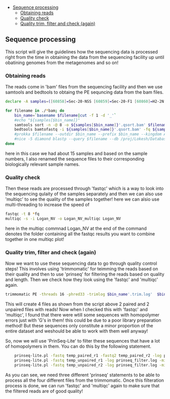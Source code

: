 -   [Sequence processing](#sequence-processing)
    -   [Obtaining reads](#obtaining-reads)
    -   [Quality check](#quality-check)
    -   [Quality trim, filter and check (again)](#quality-trim-filter-and-check-again)

Sequence processing
-------------------

This script will give the guidelines how the sequencing data is processed right from the time in obtaining the data from the sequencing facility up until obatining genomes from the metagenomes and so on!

### Obtaining reads

The reads come in 'bam' files from the sequencing facility and then we use samtools and bedtools to obtaing the PE sequncing data from the bam files.

``` bash
declare -A samples=([60858]=Sec-20-NSS [60859]=Sec-20-F1 [60860]=H2-2N [60861]=H2-9N [60862]=H2-17N [60863]=H2-2K [60864]=H2-9K [60865]=H2-17K [60866]=BF3-8N [60867]=BF3-8L [60868]=NV-NP [60870]=H2-2N-Enz [60871]=H2-2K-Enz [60872]=BF3-8N-Enz [60873]=BF3-8L-Enz)

for filename in ./*bam; do
    bin_name=`basename $filename|cut -f 1 -d '_'`
    #echo "${samples[$bin_name]}"
    samtools sort -n -@ 8 -o ${samples[$bin_name]}'.qsort.bam' $filename
    bedtools bamtofastq -i ${samples[$bin_name]}'.qsort.bam' -fq ${samples[$bin_name]}'.R1.fq' -fq2 ${samples[$bin_name]}'.R2.fq'
    #prokka $filename --outdir $bin_name --prefix $bin_name --kingdom Archaea --cpus 16 --fast --rnammer
    #nice -5 diamond blastp --query $filename --db /proj/Lokesh/Databases/arCOGs/arCOG_proteins --daa $bin_name'.arCOG.daa' --threads 10
done
```

here in this case we had about 15 samples and based on the sample numbers, I also renamed the sequence files to their corresponding biologically relevant sample names.

### Quality check

Then these reads are processed through 'fastqc' which is a way to look into the sequencing qulaity of the samples separately and then we can also use 'multiqc' to see the quality of the samples together! here we can alsio use multi-threading to increase the speed of

``` bash
fastqc -t 8 *fq
multiqc -s -i Logan_NV -o Logan_NV_multiqc Logan_NV
```

here in the multiqc commnad Logan\_NV at the end of the command denotes the folder containing all the fastqc results you want to combine together in one multiqc plot!

### Quality trim, filter and check (again)

Now we want to use these sequencing data to go through quality control steps! This involves using 'trimmomatic' for teimming the reads based on their quality and then to use 'prinseq' for filtering the reads based on quality and length. Then we check how they look using the 'fastqc' and 'multiqc' again.

``` bash
trimmomatic PE -threads 16 -phred33 -trimlog $bin_name'.trim.log'  $bin_name'.R1.fq.gz' $bin_name'.R2.fq.gz' $bin_name'.paired.R1.fq.gz' $bin_name'.unpaired.R1.fq.gz' $bin_name'.paired.R2.fq.gz' $bin_name'.unpaired.R2.fq.gz' ILLUMINACLIP:/apps/trimmomatic/0.36/adapters/TruSeq3-PE-2.fa:2:30:10 SLIDINGWINDOW:5:20 LEADING:5 TRAILING:5 MINLEN:50 HEADCROP:6
```

This will create 4 files as shown from the script above 2 paired and 2 unpaired files with reads! Now when I checked this with 'fastqc' and 'multiqc', I found that there were wtill some sequences with homopolymer errors just with 'G's in them! this could be due to a poor library preparation method! But these sequences only constitute a minor proportion of the entire dataset and weshould be able to work with them well anyway!

So, now we will use 'PrinSeq-Lite' to filter these sequences that have a lot of homopolymers in them. You can do this by the following statement.

``` bash
    prinseq-lite.pl -fastq temp_paired_r1 -fastq2 temp_paired_r2 -log prinseq_filter.log -min_len 50 -custom_params "A 80%;T 80%;G 80%;C 80%;G 15;C 15" -out_good $bin_name'.paired' -out_bad null
    prinseq-lite.pl -fastq temp_unpaired_r1 -log prinseq_filter.log -min_len 50 -custom_params "A 80%;T 80%;G 80%;C 80%;G 15;C 15" -out_good $bin_name'.unpaired.R1' -out_bad null
    prinseq-lite.pl -fastq temp_unpaired_r2 -log prinseq_filter.log -min_len 50 -custom_params "A 80%;T 80%;G 80%;C 80%;G 15;C 15" -out_good $bin_name'.unpaired.R2' -out_bad null
```

As you can see, we need three different 'prinseq' statements to be able to process all the four different files from the trimmomatic. Once this filteration process is done, we can run 'fastqc' and 'multiqc' again to make sure that the filtered reads are of good quality!
